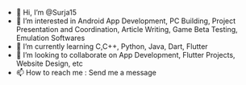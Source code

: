 - 👋 Hi, I’m @Surja15
- 👀 I’m interested in Android App Development, PC Building, Project Presentation and Coordination, Article Writing, Game Beta Testing, Emulation Softwares
- 🌱 I’m currently learning C,C++, Python, Java, Dart, Flutter
- 💞️ I’m looking to collaborate on App Development, Flutter Projects, Website Design, etc
- 📫 How to reach me : Send me a message

<!---
Surja15/Surja15 is a ✨ special ✨ repository because its `README.md` (this file) appears on your GitHub profile.
You can click the Preview link to take a look at your changes.
--->
